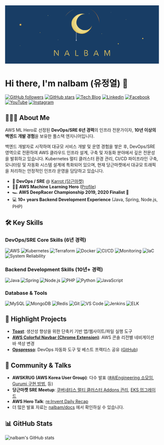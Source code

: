 <div>

![nalbam's cover](static/nalbam-cover-v2.png)

</div>

# Hi there, I'm nalbam (유정열) 👋

[![GitHub followers](https://img.shields.io/github/followers/nalbam?label=Follow&style=social)](https://github.com/nalbam)
[![GitHub stars](https://img.shields.io/github/stars/nalbam?label=Stars&style=social)](https://github.com/nalbam?tab=repositories)
[![Tech Blog](http://img.shields.io/badge/-Tech%20blog-black?style=flat-square&logo=github&link=https://nalbam.github.io/)](https://nalbam.github.io/)
[![Linkedin](https://img.shields.io/badge/-LinkedIn-blue?style=flat-square&logo=Linkedin&logoColor=white&link=https://www.linkedin.com/in/nalbam/)](https://www.linkedin.com/in/nalbam/)
[![Facebook](https://img.shields.io/badge/facebook-1877f2?style=flat-square&logo=facebook&logoColor=white&link=https://www.facebook.com/nalbam)](https://www.facebook.com/nalbam)
[![YouTube](https://img.shields.io/badge/Youtube-ff0000?style=flat-square&logo=youtube&link=https://www.youtube.com/channel/UCxTJB34A6V8WIsYogeGQhYg)](https://www.youtube.com/user/nalbam)
[![Instagram](https://img.shields.io/badge/-Instagram-dd2a7b?style=flat-square&logo=instagram&logoColor=white&link=https://www.instagram.com/nalbam/)](https://www.instagram.com/nalbam/)

## 🧑🏻‍💻 About Me

AWS ML Hero로 선정된 **DevOps/SRE 6년 경력**의 인프라 전문가이자, **10년 이상의 백엔드 개발 경험**을 보유한 풀스택 엔지니어입니다.

백엔드 개발자로 시작하여 대규모 서비스 개발 및 운영 경험을 쌓은 후, DevOps/SRE 영역으로 전환하여 AWS 클라우드 인프라 설계, 구축 및 자동화 분야에서 깊은 전문성을 발휘하고 있습니다. Kubernetes 멀티 클러스터 환경 관리, CI/CD 파이프라인 구축, 모니터링 및 자동화 시스템 설계에 특화되어 있으며, 현재 당근마켓에서 대규모 트래픽을 처리하는 안정적인 인프라 운영을 담당하고 있습니다.

*   🥕 **DevOps / SRE** @ [Karrot (당근마켓)](https://www.daangn.com/)
*   🦸🏻 **AWS Machine Learning Hero** ([Profile](https://aws.amazon.com/ko/developer/community/heroes/jungyoul-yu/))
*   🏎 **AWS DeepRacer Championship 2019, 2020 Finalist** 🏁
*   💻 **10+ years Backend Development Experience** (Java, Spring, Node.js, PHP)

## 🛠️ Key Skills

### DevOps/SRE Core Skills (6년 경력)
![AWS](https://img.shields.io/badge/AWS-232F3E?style=flat-square&logo=amazon-aws)
![Kubernetes](https://img.shields.io/badge/Kubernetes-326CE5?style=flat-square&logo=kubernetes)
![Terraform](https://img.shields.io/badge/Terraform-7B42BC?style=flat-square&logo=terraform)
![Docker](https://img.shields.io/badge/Docker-2496ED?style=flat-square&logo=docker)
![CI/CD](https://img.shields.io/badge/CI/CD-4A154B?style=flat-square)
![Monitoring](https://img.shields.io/badge/Monitoring-00ADD8?style=flat-square)
![IaC](https://img.shields.io/badge/IaC-326CE5?style=flat-square)
![System Reliability](https://img.shields.io/badge/System_Reliability-FF6C37?style=flat-square)

### Backend Development Skills (10년+ 경력)
![Java](https://img.shields.io/badge/Java-007396?style=flat-square&logo=java)
![Spring](https://img.shields.io/badge/Spring-6DB33F?style=flat-square&logo=spring)
![Node.js](https://img.shields.io/badge/-Node.js-339933?style=flat&logo=node.js&logoColor=white)
![PHP](https://img.shields.io/badge/PHP-777BB4?style=flat-square&logo=php)
![Python](https://img.shields.io/badge/-Python-3776AB?style=flat&logo=python&logoColor=white)
![JavaScript](https://img.shields.io/badge/-JavaScript-F7DF1E?style=flat&logo=javascript&logoColor=black)

### Database & Tools
![MySQL](https://img.shields.io/badge/MySQL-4479A1?style=flat-square&logo=mysql)
![MongoDB](https://img.shields.io/badge/MongoDB-47A248?style=flat-square&logo=mongodb)
![Redis](https://img.shields.io/badge/Redis-DC382D?style=flat-square&logo=redis)
![Git](https://img.shields.io/badge/-Git-F05032?style=flat&logo=git&logoColor=white)
![VS Code](https://img.shields.io/badge/-VS%20Code-007ACC?style=flat&logo=visual-studio-code&logoColor=white)
![Jenkins](https://img.shields.io/badge/Jenkins-D24939?style=flat-square&logo=jenkins)
![ELK](https://img.shields.io/badge/ELK_Stack-005571?style=flat-square&logo=elastic)

## 🚀 Highlight Projects

*   **[Toast](https://toast.sh/)**: 생산성 향상을 위한 단축키 기반 앱/웹사이트/파일 실행 도구
*   **[AWS Colorful Navbar (Chrome Extension)](https://chromewebstore.google.com/detail/aws-colorful-navbar/kgifmgnlchjjippdpkblbdlfidcpceme)**: AWS 콘솔 리전별 네비게이션 바 색상 변경
*   **[Opspresso](https://opspresso.com)**: DevOps 자동화 도구 및 베스트 프랙티스 공유 ([GitHub](https://github.com/opspresso))

## 🎤 Community & Talks

*   **AWSKRUG (AWS Korea User Group)**: 다수 발표 ([#AIEngineering 소모임](https://www.meetup.com/awskrug/events/306528634/), [Gurumi 구현 방법](https://www.meetup.com/awskrug/events/303205066/), 등)
*   **당근마켓 SRE Meetup**: [쿠버네티스 멀티 클러스터 Addons 관리](https://youtu.be/tqyj1klizCU), [EKS 업그레이드](https://youtu.be/4Q8It_UvIws)
*   **AWS Hero Talk**: [re:Invent Daily Recap](https://youtu.be/Swz72QftVcU)
*   더 많은 발표 자료는 [nalbam/docs](https://github.com/nalbam/docs) 에서 확인하실 수 있습니다.

## 📊 GitHub Stats

![nalbam's GitHub stats](https://github-readme-stats.vercel.app/api?username=nalbam&show_icons=true&theme=radical)

